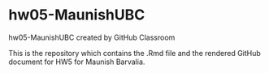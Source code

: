 # hw05-MaunishUBC
hw05-MaunishUBC created by GitHub Classroom

This is the repository which contains the .Rmd file and the rendered GitHub document for HW5 for Maunish Barvalia.
